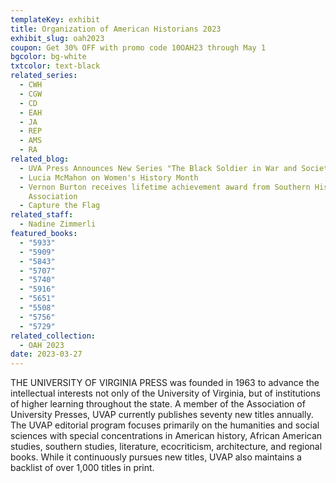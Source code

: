 ```yaml
---
templateKey: exhibit
title: Organization of American Historians 2023
exhibit_slug: oah2023
coupon: Get 30% OFF with promo code 10OAH23 through May 1
bgcolor: bg-white
txtcolor: text-black
related_series:
  - CWH
  - CGW
  - CD
  - EAH
  - JA
  - REP
  - AMS
  - RA
related_blog:
  - UVA Press Announces New Series "The Black Soldier in War and Society"
  - Lucia McMahon on Women's History Month
  - Vernon Burton receives lifetime achievement award from Southern Historical
    Association
  - Capture the Flag
related_staff:
  - Nadine Zimmerli
featured_books:
  - "5933"
  - "5909"
  - "5843"
  - "5707"
  - "5740"
  - "5916"
  - "5651"
  - "5508"
  - "5756"
  - "5729"
related_collection:
  - OAH 2023
date: 2023-03-27
---
```

THE UNIVERSITY OF VIRGINIA PRESS was founded in 1963 to advance the intellectual interests not only of the University of Virginia, but of institutions of higher learning throughout the state. A member of the Association of University Presses, UVAP currently publishes seventy new titles annually. The UVAP editorial program focuses primarily on the humanities and social sciences with special concentrations in American history, African American studies, southern studies, literature, ecocriticism, architecture, and regional books. While it continuously pursues new titles, UVAP also maintains a backlist of over 1,000 titles in print.